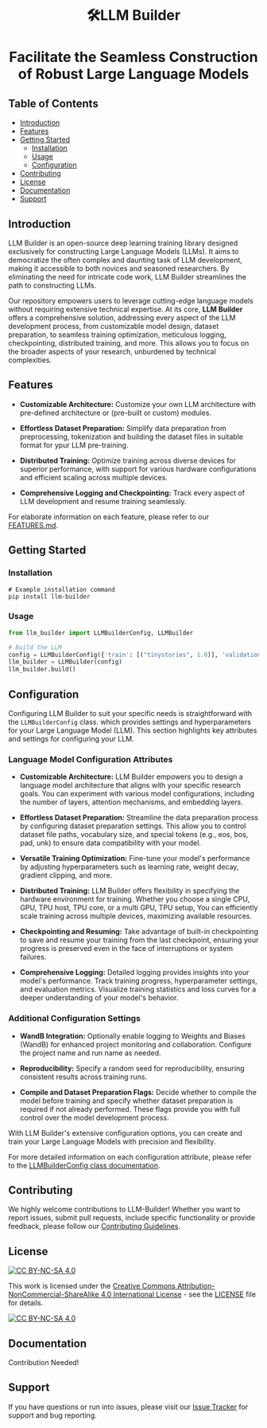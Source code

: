 <h1 align="center"> 🛠️LLM Builder <h1/>
<p>
    <p align="center"> Facilitate the Seamless Construction of Robust Large Language Models <p/>
<p/>

## Table of Contents

- [Introduction](#introduction)
- [Features](#features)
- [Getting Started](#getting-started)
  - [Installation](#installation)
  - [Usage](#usage)
  - [Configuration](#configuration)
- [Contributing](#contributing)
- [License](#license)
- [Documentation](#documentation)
- [Support](#support)

## Introduction

LLM Builder is an open-source deep learning training library designed exclusively for constructing Large Language Models (LLMs). It aims to democratize the often complex and daunting task of LLM development, making it accessible to both novices and seasoned researchers. By eliminating the need for intricate code work, LLM Builder streamlines the path to constructing LLMs.

Our repository empowers users to leverage cutting-edge language models without requiring extensive technical expertise. At its core, **LLM Builder** offers a comprehensive solution, addressing every aspect of the LLM development process, from customizable model design, dataset preparation, to seamless training optimization, meticulous logging, checkpointing, distributed training, and more. This allows you to focus on the broader aspects of your research, unburdened by technical complexities.

## Features

- **Customizable Architecture:** Customize your own LLM architecture with pre-defined architecture or (pre-built or custom) modules.
  
- **Effortless Dataset Preparation:** Simplify data preparation from preprocessing, tokenization and building the dataset files in suitable format for ypur LLM pre-training.
  
- **Distributed Training:** Optimize training across diverse devices for superior performance, with support for various hardware configurations and efficient scaling across multiple devices.

- **Comprehensive Logging and Checkpointing:** Track every aspect of LLM development and resume training seamlessly.

For elaborate information on each feature, please refer to our [FEATURES.md](https://github.com/TheFaheem/llm-builder/blob/main/FEATURES.md).

## Getting Started

### Installation

```shell
# Example installation command
pip install llm-builder
```

### Usage

```python
from llm_builder import LLMBuilderConfig, LLMBuilder

# Build the LLM
config = LLMBuilderConfig({'train': [("tinystories", 1.0)], 'validation': [("tinystories", 1.0)]})
llm_builder = LLMBuilder(config)
llm_builder.build()
```

## Configuration

Configuring LLM Builder to suit your specific needs is straightforward with the `LLMBuilderConfig` class. which provides settings and hyperparameters for your Large Language Model (LLM). This section highlights key attributes and settings for configuring your LLM.

### Language Model Configuration Attributes

- **Customizable Architecture:** LLM Builder empowers you to design a language model architecture that aligns with your specific research goals. You can experiment with various model configurations, including the number of layers, attention mechanisms, and embedding layers.
  
- **Effortless Dataset Preparation:** Streamline the data preparation process by configuring dataset preparation settings. This allow you to control dataset file paths, vocabulary size, and special tokens (e.g., eos, bos, pad, unk) to ensure data compatibility with your model.

- **Versatile Training Optimization:** Fine-tune your model's performance by adjusting hyperparameters such as learning rate, weight decay, gradient clipping, and more.

- **Distributed Training:** LLM Builder offers flexibility in specifying the hardware environment for training. Whether you choose a single CPU, GPU, TPU host, TPU core, or a multi GPU, TPU setup, You can efficiently scale training across multiple devices, maximizing available resources.

- **Checkpointing and Resuming:** Take advantage of built-in checkpointing to save and resume your training from the last checkpoint, ensuring your progress is preserved even in the face of interruptions or system failures.

- **Comprehensive Logging:** Detailed logging provides insights into your model's performance. Track training progress, hyperparameter settings, and evaluation metrics. Visualize training statistics and loss curves for a deeper understanding of your model's behavior.

### Additional Configuration Settings

- **WandB Integration:** Optionally enable logging to Weights and Biases (WandB) for enhanced project monitoring and collaboration. Configure the project name and run name as needed.

- **Reproducibility:** Specify a random seed for reproducibility, ensuring consistent results across training runs.

- **Compile and Dataset Preparation Flags:** Decide whether to compile the model before training and specify whether dataset preparation is required if not already performed. These flags provide you with full control over the model development process.

With LLM Builder's extensive configuration options, you can create and train your Large Language Models with precision and flexibility.

For more detailed information on each configuration attribute, please refer to the [LLMBuilderConfig class documentation](https://github.com/TheFaheem/llm-builder/blob/main/llm-builder/llm_builder.py#L38).



## Contributing

We highly welcome contributions to LLM-Builder! Whether you want to report issues, submit pull requests, include specific functionality or provide feedback, please follow our [Contributing Guidelines](https://github.com/TheFaheem/llm-builder/blob/main/CONTRIBUTION.md).

## License

[![CC BY-NC-SA 4.0][cc-by-nc-sa-shield]][cc-by-nc-sa]

This work is licensed under the [Creative Commons Attribution-NonCommercial-ShareAlike 4.0 International License][cc-by-nc-sa] - see the [LICENSE](https://github.com/TheFaheem/llm-builder/blob/main/LICENSE) file for details.

[![CC BY-NC-SA 4.0][cc-by-nc-sa-image]][cc-by-nc-sa]

[cc-by-nc-sa]: http://creativecommons.org/licenses/by-nc-sa/4.0/
[cc-by-nc-sa-image]: https://licensebuttons.net/l/by-nc-sa/4.0/88x31.png
[cc-by-nc-sa-shield]: https://img.shields.io/badge/License-CC%20BY--NC--SA%204.0-lightgrey.svg

## Documentation

Contribution Needed!

## Support

If you have questions or run into issues, please visit our [Issue Tracker](https://github.com/TheFaheem/llm-builder/issues) for support and bug reporting.


